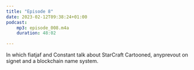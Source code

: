 ```yaml
---
title: "Episode 8"
date: 2023-02-12T09:38:24+01:00
podcast:
    mp3: episode_008.m4a
    duration: 48:02

---
```

In which fiatjaf and Constant talk about StarCraft Cartooned, anyprevout on signet and a blockchain name system.